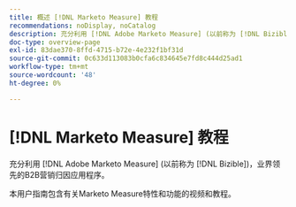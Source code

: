 ```yaml
---
title: 概述 [!DNL Marketo Measure] 教程
recommendations: noDisplay, noCatalog
description: 充分利用 [!DNL Adobe Marketo Measure] (以前称为 [!DNL Bizible])，业界领先的B2B营销归因应用程序。
doc-type: overview-page
exl-id: 83dae370-8ffd-4715-b72e-4e232f1bf31d
source-git-commit: 0c633d113083b0cfa6c834645e7fd8c444d25ad1
workflow-type: tm+mt
source-wordcount: '48'
ht-degree: 0%

---
```


# [!DNL Marketo Measure] 教程

充分利用 [!DNL Adobe Marketo Measure] (以前称为 [!DNL Bizible])，业界领先的B2B营销归因应用程序。

本用户指南包含有关Marketo Measure特性和功能的视频和教程。

<div id="recs-overview-body-1"></div>
<div id="recs-overview-body-2"></div>
<div id="recs-overview-body-3"></div>
<div id="recs-overview-body-4"></div>
<div id="recs-overview-body-5"></div>
<div id="recs-overview-body-6"></div>
